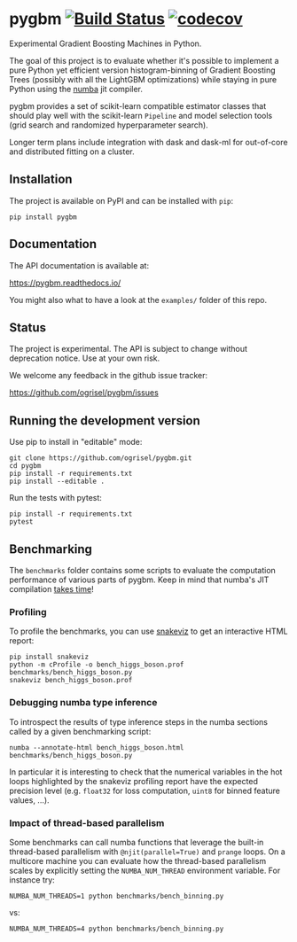 # pygbm [![Build Status](https://travis-ci.org/ogrisel/pygbm.svg?branch=master)](https://travis-ci.org/ogrisel/pygbm) [![codecov](https://codecov.io/gh/ogrisel/pygbm/branch/master/graph/badge.svg)](https://codecov.io/gh/ogrisel/pygbm)


Experimental Gradient Boosting Machines in Python.

The goal of this project is to evaluate whether it's possible to
implement a pure Python yet efficient version histogram-binning of
Gradient Boosting Trees (possibly with all the LightGBM optimizations)
while staying in pure Python using the [numba](http://numba.pydata.org/)
jit compiler.

pygbm provides a set of scikit-learn compatible estimator classes that
should play well with the scikit-learn `Pipeline` and model selection
tools (grid search and randomized hyperparameter search).

Longer term plans include integration with dask and dask-ml for
out-of-core and distributed fitting on a cluster.

## Installation

The project is available on PyPI and can be installed with `pip`:

    pip install pygbm

## Documentation

The API documentation is available at:

https://pygbm.readthedocs.io/

You might also what to have a look at the `examples/` folder of this repo.

## Status

The project is experimental. The API is subject to change without deprecation notice. Use at your own risk.

We welcome any feedback in the github issue tracker:

https://github.com/ogrisel/pygbm/issues

## Running the development version

Use pip to install in "editable" mode:

    git clone https://github.com/ogrisel/pygbm.git
    cd pygbm
    pip install -r requirements.txt
    pip install --editable .

Run the tests with pytest:

    pip install -r requirements.txt
    pytest

## Benchmarking

The `benchmarks` folder contains some scripts to evaluate the computation
performance of various parts of pygbm. Keep in mind that numba's JIT
compilation [takes
time](http://numba.pydata.org/numba-doc/latest/user/5minguide.html#how-to-measure-the-performance-of-numba)!

### Profiling

To profile the benchmarks, you can use
[snakeviz](https://jiffyclub.github.io/snakeviz/) to get an interactive
HTML report:

    pip install snakeviz
    python -m cProfile -o bench_higgs_boson.prof benchmarks/bench_higgs_boson.py
    snakeviz bench_higgs_boson.prof

### Debugging numba type inference

To introspect the results of type inference steps in the numba sections
called by a given benchmarking script:

    numba --annotate-html bench_higgs_boson.html benchmarks/bench_higgs_boson.py

In particular it is interesting to check that the numerical variables in
the hot loops highlighted by the snakeviz profiling report have the
expected precision level (e.g. `float32` for loss computation, `uint8`
for binned feature values, ...).

### Impact of thread-based parallelism

Some benchmarks can call numba functions that leverage the built-in
thread-based parallelism with `@njit(parallel=True)` and `prange` loops.
On a multicore machine you can evaluate how the thread-based parallelism
scales by explicitly setting the `NUMBA_NUM_THREAD` environment
variable. For instance try:

    NUMBA_NUM_THREADS=1 python benchmarks/bench_binning.py

vs:

    NUMBA_NUM_THREADS=4 python benchmarks/bench_binning.py
